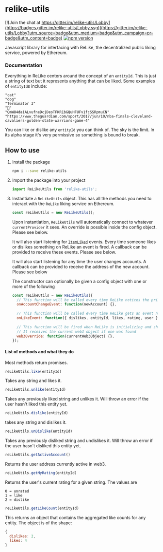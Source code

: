 # relike-utils

[![Join the chat at https://gitter.im/relike-utils/Lobby](https://badges.gitter.im/relike-utils/Lobby.svg)](https://gitter.im/relike-utils/Lobby?utm_source=badge&utm_medium=badge&utm_campaign=pr-badge&utm_content=badge) [![npm version](https://badge.fury.io/js/relike-utils.svg)](https://badge.fury.io/js/relike-utils)

Javascript library for interfacing with ReLike, the decentralized public liking service, powered by Ethereum.

### Documentation

Everything in ReLike centers around the concept of an `entityId`. This is just a string of text but it represents anything that can be liked. Some examples of `entityId`s include:

    "cat"
    "dog"
    "Terminator 3"
    "🍕"
    "QmW84daiALvufneDcjDeoTFKR1bGQuHFUFv1fcSSRpmuCN"
    "https://www.theguardian.com/sport/2017/jun/10/nba-finals-cleveland-cavaliers-golden-state-warriors-game-4"

You can like or dislike any `entityId` you can think of. The sky is the limit. In its alpha stage it's very permissive so something is bound to break.

## How to use

1. Install the package

    ```bash
    npm i --save relike-utils
    ```
    
2. Import the package into your project

    ```js
    import ReLikeUtils from 'relike-utils';
    ```
    
3. Instantiate a `ReLikeUtils` object. This has all the methods you need to interact with the `ReLike` liking service on Ethereum.

    ```js
    const reLikeUtils = new ReLikeUtils();
    ```
    
    Upon instantiation, `ReLikeUtils` will automatically connect to whatever `currentProvider` it sees. An override is possible inside the config object. Please see below. 
    
    It will also start listening for [`ItemLiked`](https://github.com/noman-land/relike-utils/blob/master/contracts/ReLike.sol#L28) events. Every time someone likes or dislikes something on ReLike an event is fired. A callback can be provided to receive these events. Please see below.
     
    It will also start listening for any time the user changes accounts. A callback can be provided to receive the address of the new account. Please see below
    
    The constructor can optionally be given a config object with one or more of the following 
    
    ```js
    const reLikeUtils = new ReLikeUtils({
      // This function will be called every time ReLike notices the primary account changing
      onAccountChangeEvent: function(newAccount) {},
      
      // This function will be called every time ReLike gets an event notification of a new like
      onLikeEvent: function({ dislikes, entityId, likes, rating, user }) {},
      
      // This function will be fired when ReLike is initializing and should return a web3 object that ReLike will use instead of the one it finds
      // It receives the current web3 object if one was found
      web3Override: function(currentWeb3Object) {},
    });
    ```

#### List of methods and what they do

Most methods return promises.

```js
reLikeUtils.like(entityId)
```

Takes any string and likes it.

```js
reLikeUtils.unlike(entityId)
```

Takes any previously liked string and unlikes it. Will throw an error if the user hasn't liked this entity yet.

```js
reLikeUtils.dislike(entityId)
```

takes any string and dislikes it.

```js
reLikeUtils.unDislike(entityId)
```

Takes any previously disliked string and undislikes it. Will throw an error if the user hasn't disliked this entity yet.

```js
reLikeUtils.getActiveAccount()
```

Returns the user address currently active in web3.

```js
reLikeUtils.getMyRating(entityId)
```

Returns the user's current rating for a given string. The values are

    0 = unrated
    1 = like
    2 = dislike
    
```js
reLikeUtils.getLikeCount(entityId)
```

This returns an object that contains the aggregated like counts for any entity. The object is of the shape:

```js
{
  dislikes: 2,
  likes: 4
}
```
